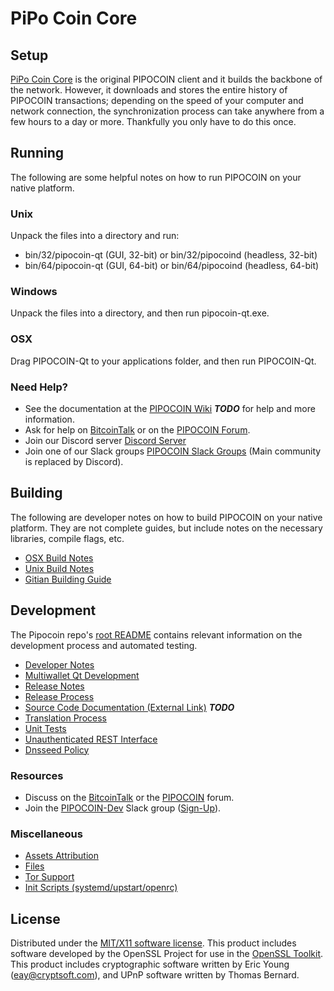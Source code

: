 PiPo Coin Core
=====================

Setup
---------------------
[PiPo Coin Core](http://pipocoin.org/wallet) is the original PIPOCOIN client and it builds the backbone of the network. However, it downloads and stores the entire history of PIPOCOIN transactions; depending on the speed of your computer and network connection, the synchronization process can take anywhere from a few hours to a day or more. Thankfully you only have to do this once.

Running
---------------------
The following are some helpful notes on how to run PIPOCOIN on your native platform.

### Unix

Unpack the files into a directory and run:

- bin/32/pipocoin-qt (GUI, 32-bit) or bin/32/pipocoind (headless, 32-bit)
- bin/64/pipocoin-qt (GUI, 64-bit) or bin/64/pipocoind (headless, 64-bit)

### Windows

Unpack the files into a directory, and then run pipocoin-qt.exe.

### OSX

Drag PIPOCOIN-Qt to your applications folder, and then run PIPOCOIN-Qt.

### Need Help?

* See the documentation at the [PIPOCOIN Wiki](https://en.bitcoin.it/wiki/Main_Page) ***TODO***
for help and more information.
* Ask for help on [BitcoinTalk](https://bitcointalk.org/index.php?topic=1262920.0) or on the [PIPOCOIN Forum](http://forum.pipocoin.org/).
* Join our Discord server [Discord Server](https://discord.pipocoin.org)
* Join one of our Slack groups [PIPOCOIN Slack Groups](https://pipocoin.org/slack-logins/) (Main community is replaced by Discord).

Building
---------------------
The following are developer notes on how to build PIPOCOIN on your native platform. They are not complete guides, but include notes on the necessary libraries, compile flags, etc.

- [OSX Build Notes](build-osx.md)
- [Unix Build Notes](build-unix.md)
- [Gitian Building Guide](gitian-building.md)

Development
---------------------
The Pipocoin repo's [root README](https://github.com/pipo-project/PiPo-coin/blob/master/README.md) contains relevant information on the development process and automated testing.

- [Developer Notes](developer-notes.md)
- [Multiwallet Qt Development](multiwallet-qt.md)
- [Release Notes](release-notes.md)
- [Release Process](release-process.md)
- [Source Code Documentation (External Link)](https://dev.visucore.com/bitcoin/doxygen/) ***TODO***
- [Translation Process](translation_process.md)
- [Unit Tests](unit-tests.md)
- [Unauthenticated REST Interface](REST-interface.md)
- [Dnsseed Policy](dnsseed-policy.md)

### Resources

* Discuss on the [BitcoinTalk](https://bitcointalk.org/index.php?topic=1262920.0) or the [PIPOCOIN](http://forum.pipocoin.org/) forum.
* Join the [PIPOCOIN-Dev](https://pipocoin-dev.slack.com/) Slack group ([Sign-Up](https://pipocoin-dev.herokuapp.com/)).

### Miscellaneous
- [Assets Attribution](assets-attribution.md)
- [Files](files.md)
- [Tor Support](tor.md)
- [Init Scripts (systemd/upstart/openrc)](init.md)

License
---------------------
Distributed under the [MIT/X11 software license](http://www.opensource.org/licenses/mit-license.php).
This product includes software developed by the OpenSSL Project for use in the [OpenSSL Toolkit](https://www.openssl.org/). This product includes
cryptographic software written by Eric Young ([eay@cryptsoft.com](mailto:eay@cryptsoft.com)), and UPnP software written by Thomas Bernard.
